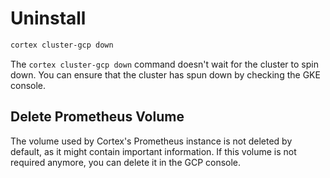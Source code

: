 # Uninstall

```bash
cortex cluster-gcp down
```

The `cortex cluster-gcp down` command doesn't wait for the cluster to spin down. You can ensure that the cluster has spun down by checking the GKE console.

## Delete Prometheus Volume

The volume used by Cortex's Prometheus instance is not deleted by default, as it might contain important information.
If this volume is not required anymore, you can delete it in the GCP console.
